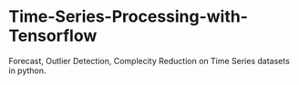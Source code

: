 # Time-Series-Processing-with-Tensorflow
Forecast, Outlier Detection, Complecity Reduction on Time Series datasets in python.
